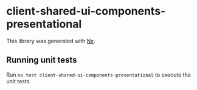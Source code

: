 # client-shared-ui-components-presentational

This library was generated with [Nx](https://nx.dev).

## Running unit tests

Run `nx test client-shared-ui-components-presentational` to execute the unit tests.
